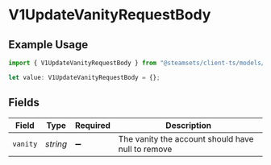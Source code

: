 # V1UpdateVanityRequestBody

## Example Usage

```typescript
import { V1UpdateVanityRequestBody } from "@steamsets/client-ts/models/components";

let value: V1UpdateVanityRequestBody = {};
```

## Fields

| Field                                             | Type                                              | Required                                          | Description                                       |
| ------------------------------------------------- | ------------------------------------------------- | ------------------------------------------------- | ------------------------------------------------- |
| `vanity`                                          | *string*                                          | :heavy_minus_sign:                                | The vanity the account should have null to remove |